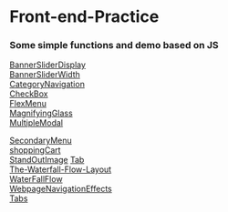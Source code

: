 # Front-end-Practice
### Some simple functions and demo based on JS<br>
[BannerSliderDisplay](https://jiaqd1203.github.io/Front-end-Practice/Banner-Slider/Banner-Slider-Display.html)<br>
[BannerSliderWidth](https://jiaqd1203.github.io/Front-end-Practice/Banner-Slider/Banner-Slider-Width.html)<br>
[CategoryNavigation](https://jiaqd1203.github.io/Front-end-Practice/CategoryNavigation/CategoryNavigation.html)<br>
[CheckBox](https://jiaqd1203.github.io/Front-end-Practice/checkBox/checkBox.html)<br>
[FlexMenu](https://jiaqd1203.github.io/Front-end-Practice/FlexMenu/FlexMenuJS.html)<br>
[MagnifyingGlass](https://jiaqd1203.github.io/Front-end-Practice/MagnifyingGlass/Magnifying.html)<br>
[MultipleModal](https://jiaqd1203.github.io/Front-end-Practice/MultipleModal/index.html)<br>
<!-- [RippleMenu](https://jiaqd1203.github.io/Front-end-Practice/RippleMenu/rippleMenu.html)<br> -->
[SecondaryMenu](https://jiaqd1203.github.io/Front-end-Practice/SecondaryMenu/SecondaryMenu.html)<br>
[shoppingCart](https://jiaqd1203.github.io/Front-end-Practice/shoppingCart/shoppingCart.html)<br>
[StandOutImage](https://jiaqd1203.github.io/Front-end-Practice/StandOutImage/index.html)
[Tab](https://jiaqd1203.github.io/Front-end-Practice/Tabs/Tab-Auto.html)<br>
[The-Waterfall-Flow-Layout](https://jiaqd1203.github.io/Front-end-Practice/The-Waterfall-Flow-Layout/Waterfall-js.html)<br>
[WaterFallFlow](https://jiaqd1203.github.io/Front-end-Practice/The-Waterfall-Flow-Layout/Waterfall-jq.html/Waterfall-jq.html)<br>
[WebpageNavigationEffects](https://jiaqd1203.github.io/Front-end-Practice/Webpage-Navigation-Effects/Navigation-Effects-js.html)<br>
[Tabs](https://jiaqd1203.github.io/Front-end-Practice/Tabs/Tab-Auto.html)






